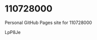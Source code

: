 # 110728000
Personal GitHub Pages site for 110728000



































































LpP8Je
